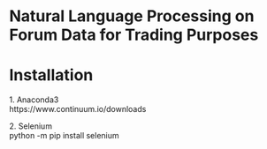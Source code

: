 Natural Language Processing on Forum Data for Trading Purposes
==============================================================

<h1> Installation</h1>
<p>
1. Anaconda3
<br>https://www.continuum.io/downloads
</p>
<p>
2. Selenium
<br>python -m pip install selenium
</p>
